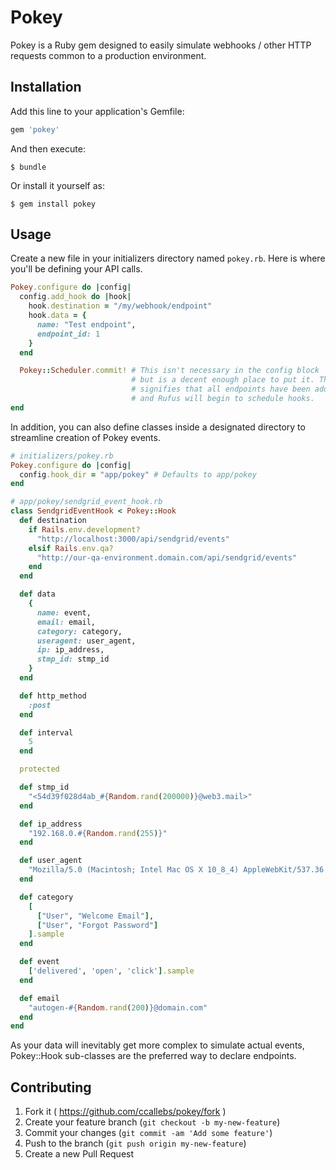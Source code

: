 # Pokey

Pokey is a Ruby gem designed to easily simulate webhooks / other HTTP requests common 
to a production environment.

## Installation

Add this line to your application's Gemfile:

```ruby
gem 'pokey'
```

And then execute:

    $ bundle

Or install it yourself as:

    $ gem install pokey

## Usage

Create a new file in your initializers directory named `pokey.rb`. Here
is where you'll be defining your API calls.

``` RUBY
Pokey.configure do |config|
  config.add_hook do |hook|
    hook.destination = "/my/webhook/endpoint"
    hook.data = {
      name: "Test endpoint",
      endpoint_id: 1
    }
  end

  Pokey::Scheduler.commit! # This isn't necessary in the config block
                           # but is a decent enough place to put it. This
                           # signifies that all endpoints have been added
                           # and Rufus will begin to schedule hooks.
end
```

In addition, you can also define classes inside a designated directory to
streamline creation of Pokey events.

``` RUBY
# initializers/pokey.rb
Pokey.configure do |config|
  config.hook_dir = "app/pokey" # Defaults to app/pokey
end

# app/pokey/sendgrid_event_hook.rb
class SendgridEventHook < Pokey::Hook
  def destination
    if Rails.env.development?
      "http://localhost:3000/api/sendgrid/events"
    elsif Rails.env.qa?
      "http://our-qa-environment.domain.com/api/sendgrid/events"
    end
  end

  def data
    {
      name: event,
      email: email,
      category: category,
      useragent: user_agent,
      ip: ip_address,
      stmp_id: stmp_id
    }
  end

  def http_method
    :post
  end

  def interval
    5
  end

  protected

  def stmp_id
    "<54d39f028d4ab_#{Random.rand(200000)}@web3.mail>"
  end

  def ip_address
    "192.168.0.#{Random.rand(255)}"
  end

  def user_agent
    "Mozilla/5.0 (Macintosh; Intel Mac OS X 10_8_4) AppleWebKit/537.36 (KHTML, like Gecko) Chrome/28.0.1500.95 Safari/537.36"
  end

  def category
    [
      ["User", "Welcome Email"],
      ["User", "Forgot Password"]
    ].sample
  end

  def event
    ['delivered', 'open', 'click'].sample
  end

  def email
    "autogen-#{Random.rand(200)}@domain.com"
  end
end
```

As your data will inevitably get more complex to simulate actual events,
Pokey::Hook sub-classes are the preferred way to declare endpoints.


## Contributing

1. Fork it ( https://github.com/ccallebs/pokey/fork )
2. Create your feature branch (`git checkout -b my-new-feature`)
3. Commit your changes (`git commit -am 'Add some feature'`)
4. Push to the branch (`git push origin my-new-feature`)
5. Create a new Pull Request
